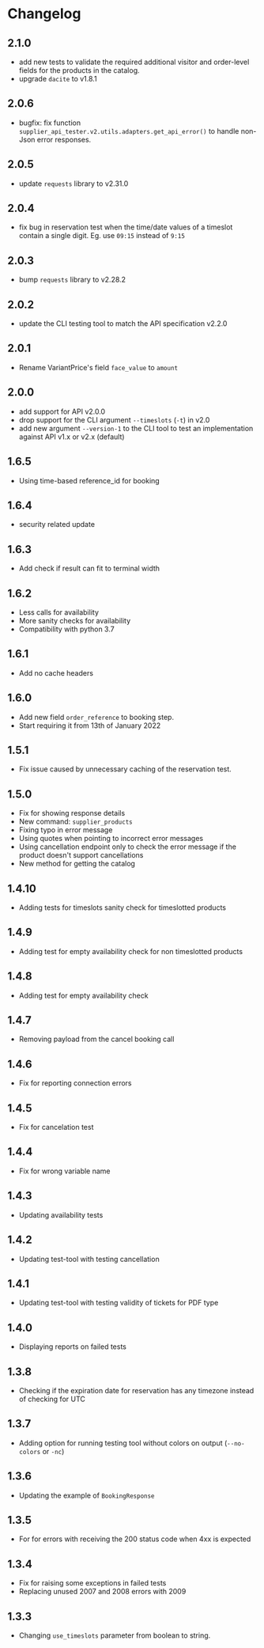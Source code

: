 # Changelog

## 2.1.0

- add new tests to validate the required additional visitor and order-level fields for the products in the catalog.
- upgrade `dacite` to v1.8.1

## 2.0.6

- bugfix: fix function `supplier_api_tester.v2.utils.adapters.get_api_error()` to handle non-Json error responses.

## 2.0.5

- update `requests` library to v2.31.0 

## 2.0.4

- fix bug in reservation test when the time/date values of a timeslot contain a single digit. Eg. use `09:15` instead of `9:15`  

## 2.0.3

- bump `requests` library to v2.28.2

## 2.0.2

- update the CLI testing tool to match the API specification v2.2.0

## 2.0.1

- Rename VariantPrice's field `face_value` to `amount` 

## 2.0.0

- add support for API v2.0.0
- drop support for the CLI argument `--timeslots` (`-t`) in v2.0
- add new argument `--version-1` to the CLI tool to test an implementation against API v1.x or v2.x (default)

## 1.6.5

- Using time-based reference_id for booking

## 1.6.4

- security related update 

## 1.6.3

- Add check if result can fit to terminal width

## 1.6.2

- Less calls for availability
- More sanity checks for availability
- Compatibility with python 3.7

## 1.6.1

- Add no cache headers

## 1.6.0

- Add new field `order_reference` to booking step.
- Start requiring it from 13th of January 2022

## 1.5.1

- Fix issue caused by unnecessary caching of the reservation test.

## 1.5.0

- Fix for showing response details
- New command: `supplier_products`
- Fixing typo in error message
- Using quotes when pointing to incorrect error messages
- Using cancellation endpoint only to check the error message if the product doesn't support cancellations
- New method for getting the catalog

## 1.4.10

- Adding tests for timeslots sanity check for timeslotted products

## 1.4.9

- Adding test for empty availability check for non timeslotted products

## 1.4.8

- Adding test for empty availability check

## 1.4.7

- Removing payload from the cancel booking call

## 1.4.6

- Fix for reporting connection errors

## 1.4.5

- Fix for cancelation test

## 1.4.4

- Fix for wrong variable name

## 1.4.3

- Updating availability tests

## 1.4.2

- Updating test-tool with testing cancellation

## 1.4.1

- Updating test-tool with testing validity of tickets for PDF type

## 1.4.0

- Displaying reports on failed tests

## 1.3.8

- Checking if the expiration date for reservation has any timezone instead of checking for UTC

## 1.3.7

- Adding option for running testing tool without colors on output (`--no-colors` or `-nc`)

## 1.3.6

- Updating the example of `BookingResponse`

## 1.3.5

- For for errors with receiving the 200 status code when 4xx is expected

## 1.3.4

- Fix for raising some exceptions in failed tests
- Replacing unused 2007 and 2008 errors with 2009

## 1.3.3

- Changing `use_timeslots` parameter from boolean to string.
